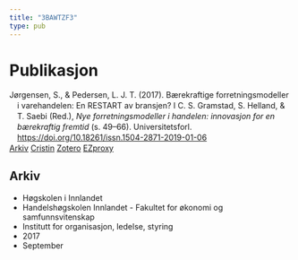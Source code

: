 ```yaml
---
title: "3BAWTZF3"
type: pub
---
```

<h1>Publikasjon</h1>
<article id="csl-bib-container-3BAWTZF3" class="csl-bib-container">
  <div class="csl-bib-body" style="line-height: 1.35; padding-left: 1em; text-indent:-1em;">
  <div class="csl-entry">J&#xF8;rgensen, S., &amp; Pedersen, L. J. T. (2017). B&#xE6;rekraftige forretningsmodeller i varehandelen: En RESTART av bransjen? I C. S. Gramstad, S. Helland, &amp; T. Saebi (Red.), <i>Nye forretningsmodeller i handelen: innovasjon for en b&#xE6;rekraftig fremtid</i> (s. 49&#x2013;66). Universitetsforl. <a href="https://doi.org/10.18261/issn.1504-2871-2019-01-06">https://doi.org/10.18261/issn.1504-2871-2019-01-06</a></div>
</div>
  <div class="csl-bib-buttons">
    <a href="#taxonomy-article-3BAWTZF3" class="csl-bib-button">Arkiv</a>
    <a href alt="Cristin URL" class="csl-bib-button">Cristin</a>
    <a href alt="Zotero URL" class="csl-bib-button">Zotero</a>
    <a href="http://ezproxy.inn.no/login?url=https://doi.org/10.18261/issn.1504-2871-2019-01-06" class="csl-bib-button">EZproxy</a>
  </div>
  <div id="csl-bib-meta-container-3BAWTZF3"></div>
</article>
<div id="csl-bib-meta-3BAWTZF3" class="csl-bib-meta">
  <article id="taxonomy-article-3BAWTZF3" class="taxonomy-article">
    <h1>Arkiv</h1>
    <ul>
      <li>Høgskolen i Innlandet</li>
      <li>Handelshøgskolen Innlandet - Fakultet for økonomi og samfunnsvitenskap</li>
      <li>Institutt for organisasjon, ledelse, styring</li>
      <li>2017</li>
      <li>September</li>
    </ul>
  </article>
</div>
